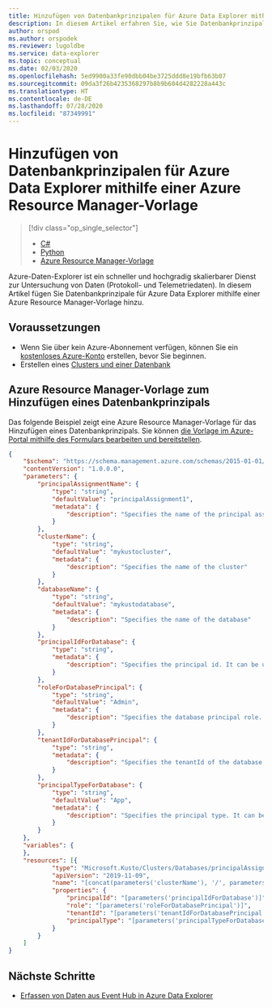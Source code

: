 ```yaml
---
title: Hinzufügen von Datenbankprinzipalen für Azure Data Explorer mithilfe einer Azure Resource Manager-Vorlage
description: In diesem Artikel erfahren Sie, wie Sie Datenbankprinzipale für Azure Data Explorer mithilfe einer Azure Resource Manager-Vorlage hinzufügen können.
author: orspod
ms.author: orspodek
ms.reviewer: lugoldbe
ms.service: data-explorer
ms.topic: conceptual
ms.date: 02/03/2020
ms.openlocfilehash: 5ed9900a33fe90dbb04be3725ddd8e19bfb63b07
ms.sourcegitcommit: 09da3f26b4235368297b8b9b604d4282228a443c
ms.translationtype: HT
ms.contentlocale: de-DE
ms.lasthandoff: 07/28/2020
ms.locfileid: "87349991"
---
```

# <a name="add-database-principals-for-azure-data-explorer-by-using-an-azure-resource-manager-template"></a>Hinzufügen von Datenbankprinzipalen für Azure Data Explorer mithilfe einer Azure Resource Manager-Vorlage

> [!div class="op_single_selector"]
> * [C#](database-principal-csharp.md)
> * [Python](database-principal-python.md)
> * [Azure Resource Manager-Vorlage](database-principal-resource-manager.md)

Azure-Daten-Explorer ist ein schneller und hochgradig skalierbarer Dienst zur Untersuchung von Daten (Protokoll- und Telemetriedaten). In diesem Artikel fügen Sie Datenbankprinzipale für Azure Data Explorer mithilfe einer Azure Resource Manager-Vorlage hinzu.

## <a name="prerequisites"></a>Voraussetzungen

* Wenn Sie über kein Azure-Abonnement verfügen, können Sie ein [kostenloses Azure-Konto](https://azure.microsoft.com/free/) erstellen, bevor Sie beginnen.
* Erstellen eines [Clusters und einer Datenbank](create-cluster-database-portal.md)

## <a name="azure-resource-manager-template-for-adding-a-database-principal"></a>Azure Resource Manager-Vorlage zum Hinzufügen eines Datenbankprinzipals

Das folgende Beispiel zeigt eine Azure Resource Manager-Vorlage für das Hinzufügen eines Datenbankprinzipals.  Sie können [die Vorlage im Azure-Portal mithilfe des Formulars bearbeiten und bereitstellen](/azure/azure-resource-manager/resource-manager-quickstart-create-templates-use-the-portal#edit-and-deploy-the-template).

```json
{
    "$schema": "https://schema.management.azure.com/schemas/2015-01-01/deploymentTemplate.json#",
    "contentVersion": "1.0.0.0",
    "parameters": {
        "principalAssignmentName": {
            "type": "string",
            "defaultValue": "principalAssignment1",
            "metadata": {
                "description": "Specifies the name of the principal assignment"
            }
        },
        "clusterName": {
            "type": "string",
            "defaultValue": "mykustocluster",
            "metadata": {
                "description": "Specifies the name of the cluster"
            }
        },
        "databaseName": {
            "type": "string",
            "defaultValue": "mykustodatabase",
            "metadata": {
                "description": "Specifies the name of the database"
            }
        },
        "principalIdForDatabase": {
            "type": "string",
            "metadata": {
                "description": "Specifies the principal id. It can be user email, application (client) ID, security group name"
            }
        },
        "roleForDatabasePrincipal": {
            "type": "string",
            "defaultValue": "Admin",
            "metadata": {
                "description": "Specifies the database principal role. It can be 'Admin', 'Ingestor', 'Monitor', 'User', 'UnrestrictedViewers', 'Viewer'"
            }
        },
        "tenantIdForDatabasePrincipal": {
            "type": "string",
            "metadata": {
                "description": "Specifies the tenantId of the database principal"
            }
        },
        "principalTypeForDatabase": {
            "type": "string",
            "defaultValue": "App",
            "metadata": {
                "description": "Specifies the principal type. It can be 'User', 'App', 'Group'"
            }
        }
    },
    "variables": {
    },
    "resources": [{
            "type": "Microsoft.Kusto/Clusters/Databases/principalAssignments",
            "apiVersion": "2019-11-09",
            "name": "[concat(parameters('clusterName'), '/', parameters('databaseName'), '/', parameters('principalAssignmentName'))]",
            "properties": {
                "principalId": "[parameters('principalIdForDatabase')]",
                "role": "[parameters('roleForDatabasePrincipal')]",
                "tenantId": "[parameters('tenantIdForDatabasePrincipal')]",
                "principalType": "[parameters('principalTypeForDatabase')]"
            }
        }
    ]
}
```

## <a name="next-steps"></a>Nächste Schritte

* [Erfassen von Daten aus Event Hub in Azure Data Explorer](ingest-data-event-hub.md)
